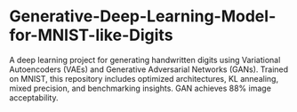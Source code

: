 # Generative-Deep-Learning-Model-for-MNIST-like-Digits
A deep learning project for generating handwritten digits using Variational Autoencoders (VAEs) and Generative Adversarial Networks (GANs). Trained on MNIST, this repository includes optimized architectures, KL annealing, mixed precision, and benchmarking insights. GAN achieves 88% image acceptability.
